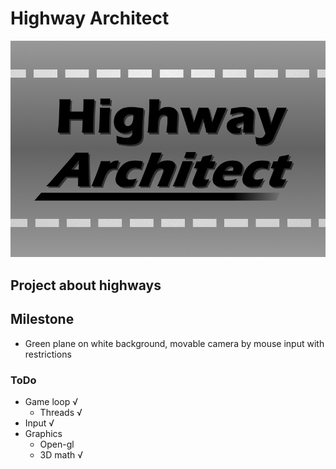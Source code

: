# Highway Architect
![](./media/logo.png)

## Project about highways

## Milestone
- Green plane on white background, movable camera by mouse input with restrictions

### ToDo
- Game loop √
  - Threads √
- Input     √
- Graphics
  - Open-gl
  - 3D math √


